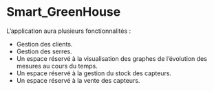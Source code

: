 # Smart_GreenHouse
L’application aura plusieurs fonctionnalités : 
- Gestion des clients. 
- Gestion des serres.
- Un espace réservé à la visualisation des graphes de l’évolution des mesures au cours du temps.
- Un espace réservé à la gestion du stock des capteurs. 
- Un espace réservé à la vente des capteurs.
